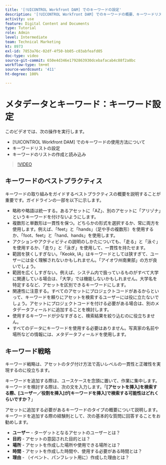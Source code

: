 ```yaml
---
title: '[!UICONTROL Workfront DAM] でのキーワードの設定'
description: '[!UICONTROL Workfront DAM] でのキーワードの概要、キーワードリストの設定方法、キーワードのリストの作成と読み込み方法について説明します。'
activity: use
feature: Digital Content and Documents
type: Tutorial
role: Admin
level: Intermediate
team: Technical Marketing
kt: 8973
exl-id: 7853a76c-02df-4f50-bb05-c03abfeafd05
doc-type: video
source-git-commit: 650e4d346e1792863930dcebafacab4c88f2a8bc
workflow-type: tm+mt
source-wordcount: '411'
ht-degree: 100%

---
```


# メタデータとキーワード：キーワード設定

このビデオでは、次の操作を実行します。

* [!UICONTROL Workfront DAM] でのキーワードの使用方法について
* キーワードリストの設定
* キーワードのリストの作成と読み込み

>[!VIDEO](https://video.tv.adobe.com/v/335236/?quality=12&learn=on)

## キーワードのベストプラクティス

キーワードの取り組みをガイドするベストプラクティスの概要を説明することが重要です。ガイドラインの一部を以下に示します。

* 略称や略語は統一する。あるアセットに「AZ」、別のアセットに「アリゾナ」というキーワードを付けないようにします。
* 複数形と単数形は一貫性を保つ。どちらかの形式を選択するか、常に両方を使用します。例えば、「feet」と「hands」（足や手の複数形）を使用するか、「foot、feet」と「hand、hands」を使用します。
* アクションやアクティビティの説明のしかたについても、「走る」と「泳ぐ」を使用するか、「走り」と「泳ぎ」を使用して、一貫性を持たせます。
* 範囲を狭くしすぎない。「Keokk, IA」はキーワードとしては狭すぎて、ユーザーには全く理解されないかもしれません。「アイオワ州南東部」の方が良いでしょう。
* 範囲を広くしすぎない。例えば、システム内で扱っているものがすべて大学に関連している場合は、「大学」では機能しないかもしれません。大学名を特定するなど、アセットを区別できるキーワードにします。
* 関連性に注意する。すべてのアセットにプロジェクトコードがあるからといって、キーワードを頼りにアセットを検索するユーザーには役に立たないでしょう。アセットにプロジェクトコードを付ける必要がある場合は、別のメタデータフィールドに追加することを検討します。
* 使用するキーワードが少なすぎると、検索結果を絞り込むのに役立ちません。
* すべてのデータにキーワードを使用する必要はありません。写真家の名前や場所などの情報には、メタデータフィールドを使用します。

## キーワード戦略

キーワード戦略は、アセットのタグ付け方法で高いレベルの一貫性と正確性を実現するのに役立ちます。

キーワードを追加する際は、ユースケースを念頭に置いて、作業に集中します。 キーワードを検討する際は、次の文を入力します。「**[アセットを挿入]を検索する際、[ユーザー／役割を挿入]が[キーワードを挿入]で検索する可能性はどれくらいですか？**」

アセットに追加する必要があるキーワードのタイプの概要について説明します。キーワードを追加する際の経験則として、次の基本的な質問に回答することをお勧めします。

* **ユーザー** - ターゲットとなるアセットのユーザーとは？
* **目的** - アセットの意図された目的とは？
* **場所** - アセットを作成した場所や使用できる場所とは？
* **時間** - アセットを作成した時間や、使用する必要がある時間とは？
* **理由** - （イベント、パンフレット用に）作成した理由とは？
